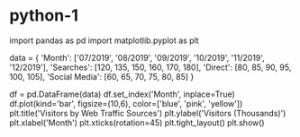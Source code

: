 # python-1
import pandas as pd
import matplotlib.pyplot as plt

data = {
    'Month': ['07/2019', '08/2019', '09/2019', '10/2019', '11/2019', '12/2019'],
    'Searches': [120, 135, 150, 160, 170, 180],
    'Direct': [80, 85, 90, 95, 100, 105],
    'Social Media': [60, 65, 70, 75, 80, 85]
}

df = pd.DataFrame(data)
df.set_index('Month', inplace=True)
df.plot(kind='bar', figsize=(10,6), color=['blue', 'pink', 'yellow'])
plt.title('Visitors by Web Traffic Sources')
plt.ylabel('Visitors (Thousands)')
plt.xlabel('Month')
plt.xticks(rotation=45)
plt.tight_layout()
plt.show()
